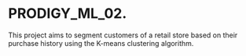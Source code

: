 # PRODIGY_ML_02.
This project aims to segment customers of a retail store based on their purchase history using the K-means clustering algorithm.
